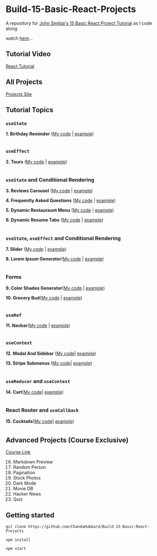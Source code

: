 # Build-15-Basic-React-Projects

A repository for [John Smilga's 15 Basic React Project Tutorial](https://react-projects.netlify.app/) as I code along

watch [here](https://www.youtube.com/watch?v=a_7Z7C_JCyo&t=7s&ab_channel=freeCodeCamp.org)...

## Tutorial Video

[React Tutorial](https://youtu.be/iZhV0bILFb0)

## All Projects

[Projects Site](https://react-projects.netlify.app/)

## Tutorial Topics

### `useState`

<b> 1. Birthday Reminder</b> ([My code](https://github.com/ChandaHubbard/Build-15-Basic-React-Projects/tree/main/1-birthday-reminder) | [example](https://react-projects-1-birthday-reminder.netlify.app/))
#
### `useEffect` 

<b>2. Tours</b> ([My code](https://github.com/ChandaHubbard/Build-15-Basic-React-Projects/tree/main/2-tours) | [example](https://react-projects-2-tours.netlify.app/))
#
### `useState` and Conditional Rendering

<b>3. Reviews Carousel</b> ([My code](https://github.com/ChandaHubbard/Build-15-Basic-React-Projects/tree/main/3-reviews) | [example](https://react-projects-3-reviews.netlify.app/))

<b>4. Frequently Asked Questions</b> ([My code](https://github.com/ChandaHubbard/Build-15-Basic-React-Projects/tree/main/4-accordion) | [example](https://react-projects-4-accordion.netlify.app/))

<b>5. Dynamic Restauraunt Menu</b> ([My code](https://github.com/ChandaHubbard/Build-15-Basic-React-Projects/tree/main/5-menu) | [example](https://react-projects-5-menu.netlify.app/))

<b>6. Dynamic Resume Tabs</b> ([My code](https://github.com/ChandaHubbard/Build-15-Basic-React-Projects/tree/main/6-tabs) | [example](https://react-projects-6-tabs.netlify.app/))
#
### `useState`, `useEffect` and Conditional Rendering
<b>7. Slider</b> ([My code](https://github.com/ChandaHubbard/Build-15-Basic-React-Projects/tree/main/7-slider) | [example](https://react-projects-7-slider.netlify.app/))

<b>8. Lorem Ipsum Generator</b>([My code](https://github.com/Chanda-Abdul/Build-15-Basic-React-Projects/tree/main/8-lorem-ipsum) | [example](https://react-projects-8-lorem-ipsum-generator.netlify.app/))
#
### Forms
<b>9. Color Shades Generator</b>([My code](https://github.com/Chanda-Abdul/Build-15-Basic-React-Projects/tree/main/9-color-generator) | [example](https://react-projects-9-color-generator.netlify.app/))

<b>10. Grocery Bud</b>([My code](https://github.com/Chanda-Abdul/Build-15-Basic-React-Projects/tree/main/10-grocery-bud) | [example](https://react-projects-10-grocery-bud.netlify.app/))
#
### `useRef`

<b>11. Navbar</b>([My code](https://github.com/Chanda-Abdul/Build-15-Basic-React-Projects/tree/main/11-navbar) | [example](https://react-projects-11-navbar.netlify.app/))

#
### `useContext`

<b>12. Modal And Sidebar</b>
([My code](https://github.com/Chanda-Abdul/Build-15-Basic-React-Projects/tree/main/12-sidebar-modal)| [example](https://react-projects-12-sidebar-modal.netlify.app/))

<b>13. Stripe Submenus</b>
([My code](https://github.com/Chanda-Abdul/Build-15-Basic-React-Projects/tree/main/13-stripe-submenus)| [example](https://react-projects-13-stripe-submenus.netlify.app/))
#

### `useReducer` and `useContext`

<b>14. Cart</b>([My code](https://github.com/Chanda-Abdul/Build-15-Basic-React-Projects/tree/main/14-cart)| [example](https://react-projects-14-usereducer-cart.netlify.app/))
#
### React Router and `useCallback`

<b>15. Cocktails</b>([My code](https://github.com/Chanda-Abdul/Build-15-Basic-React-Projects/tree/main/15-cocktails)| [example](https://react-projects-15-cocktails.netlify.app/))

#
## Advanced Projects (Course Exclusive)

[Course Link](https://www.udemy.com/course/react-tutorial-and-projects-course/?couponCode=REACT-OCT)

16. Markdown Preview
17. Random Person
18. Pagination
19. Stock Photos
20. Dark Mode
21. Movie DB
22. Hacker News
23. Quiz

<!-- 









 -->
## Getting started

`git clone https://github.com/ChandaHubbard/Build-15-Basic-React-Projects`

`npm install`

`npm start`

